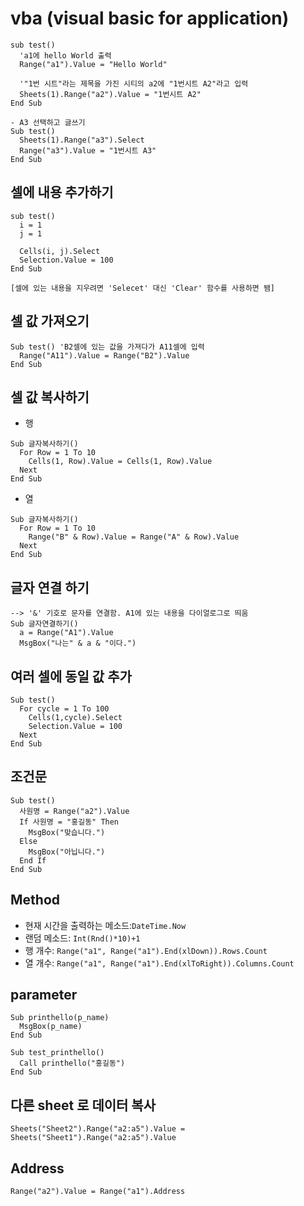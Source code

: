 # vba (visual basic for application)
```
sub test()
  'a1에 hello World 출력
  Range("a1").Value = "Hello World"

  '"1번 시트"라는 제목을 가진 시티의 a2에 "1번시트 A2"라고 입력
  Sheets(1).Range("a2").Value = "1번시트 A2"
End Sub

- A3 선택하고 글쓰기
Sub test()
  Sheets(1).Range("a3").Select
  Range("a3").Value = "1번시트 A3"
End Sub
```

## 셀에 내용 추가하기
```
sub test()
  i = 1
  j = 1

  Cells(i, j).Select
  Selection.Value = 100
End Sub

[셀에 있는 내용을 지우려면 'Selecet' 대신 'Clear' 함수를 사용하면 됌]
```

## 셀 값 가져오기
```
Sub test() 'B2셀에 있는 값을 가져다가 A11셀에 입력
  Range("A11").Value = Range("B2").Value
End Sub
```

## 셀 값 복사하기
 - 행
```
Sub 글자복사하기()
  For Row = 1 To 10
    Cells(1, Row).Value = Cells(1, Row).Value
  Next
End Sub
```
 - 열
```
Sub 글자복사하기()
  For Row = 1 To 10
    Range("B" & Row).Value = Range("A" & Row).Value
  Next
End Sub
```

## 글자 연결 하기
```
--> '&' 기호로 문자를 연결함. A1에 있는 내용을 다이얼로그로 띄움
Sub 글자연결하기()
  a = Range("A1").Value
  MsgBox("나는" & a & "이다.")
```

## 여러 셀에 동일 값 추가
```
Sub test()
  For cycle = 1 To 100
    Cells(1,cycle).Select
    Selection.Value = 100
  Next
End Sub
```

## 조건문
```
Sub test()
  사원명 = Range("a2").Value
  If 사원명 = "홍길동" Then
    MsgBox("맞습니다.")
  Else
    MsgBox("아닙니다.")
  End If
End Sub
```

## Method
 - 현재 시간을 출력하는 메소드:`DateTime.Now`
 - 랜덤 메소드: `Int(Rnd()*10)+1`
 - 행 개수: `Range("a1", Range("a1").End(xlDown)).Rows.Count`
 - 열 개수: `Range("a1", Range("a1").End(xlToRight)).Columns.Count`
 
## parameter
```
Sub printhello(p_name)
  MsgBox(p_name)
End Sub

Sub test_printhello()
  Call printhello("홍길동")
End Sub
```

## 다른 sheet 로 데이터 복사
```
Sheets("Sheet2").Range("a2:a5").Value = Sheets("Sheet1").Range("a2:a5").Value
```

## Address
```
Range("a2").Value = Range("a1").Address
```
